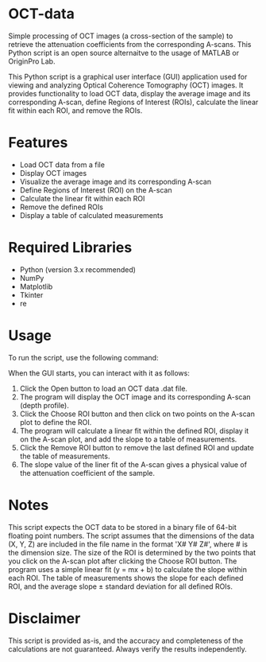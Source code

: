 # OCT-data
Simple processing of OCT images (a cross-section of the sample) to retrieve the attenuation coefficients from the corresponding A-scans.
This Python script is an open source alternaitve to the usage of MATLAB or OriginPro Lab.

This Python script is a graphical user interface (GUI) application used for viewing and analyzing Optical Coherence Tomography (OCT) images. It provides functionality to load OCT data, display the average image and its corresponding A-scan, define Regions of Interest (ROIs), calculate the linear fit within each ROI, and remove the ROIs.

# Features
- Load OCT data from a file
- Display OCT images
- Visualize the average image and its corresponding A-scan
- Define Regions of Interest (ROI) on the A-scan
- Calculate the linear fit within each ROI
- Remove the defined ROIs
- Display a table of calculated measurements

# Required Libraries
- Python (version 3.x recommended)
- NumPy
- Matplotlib
- Tkinter
- re

# Usage
To run the script, use the following command:

When the GUI starts, you can interact with it as follows:

1. Click the Open button to load an OCT data .dat file.
2. The program will display the OCT image and its corresponding A-scan (depth profile).
3. Click the Choose ROI button and then click on two points on the A-scan plot to define the ROI.
4. The program will calculate a linear fit within the defined ROI, display it on the A-scan plot, and add the slope to a table of measurements.
5. Click the Remove ROI button to remove the last defined ROI and update the table of measurements.
6. The slope value of the liner fit of the A-scan gives a physical value of the attenuation coefficient of the sample.

# Notes
This script expects the OCT data to be stored in a binary file of 64-bit floating point numbers.
The script assumes that the dimensions of the data (X, Y, Z) are included in the file name in the format 'X# Y# Z#', where # is the dimension size.
The size of the ROI is determined by the two points that you click on the A-scan plot after clicking the Choose ROI button.
The program uses a simple linear fit (y = mx + b) to calculate the slope within each ROI.
The table of measurements shows the slope for each defined ROI, and the average slope ± standard deviation for all defined ROIs.

# Disclaimer
This script is provided as-is, and the accuracy and completeness of the calculations are not guaranteed. Always verify the results independently.
